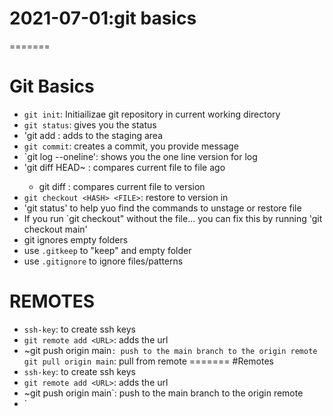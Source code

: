 
# 2021-07-01:git basics
=======
# Git Basics
- `git init`: Initiailizae git repository in current working directory
- `git status`: gives you the status
- 'git add <FILE>: adds <FILE> to the staging area
- `git commit`: creates a commit, you provide message
- `git log --oneline': shows you the one line version for log
- 'git diff HEAD~<NUM> <FILE>: compares current file to file <NUM> ago
	- git diff <HASH> <FILE>: compares current file to <HASH> version
- `git checkout <HASH> <FILE>`: restore <FILE> to version in <HASH>
- 'git status' to help yuo find the commands to unstage or restore file
- If you run `git checkout" without the file... you can fix this by running 'git checkout main'
- git ignores empty folders
- use `.gitkeep` to "keep" and empty folder
- use `.gitignore` to ignore files/patterns
	
# REMOTES
- `ssh-key`: to create ssh keys
- `git remote add <URL>`: adds the url
- ~git push origin main`: push to the main branch to the origin remote
` `git pull origin main`: pull from remote
=======
#Remotes
- `ssh-key`: to create ssh keys
- `git remote add <URL>`: adds the url
- ~git push origin main`: push to the main branch to the origin remote
- `
	

